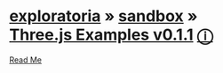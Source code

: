 [exploratoria]( http://exploratoria.github.io/ ) &raquo;  [sandbox]( http://exploratoria.github.io/sandbox ) &raquo;  
[Three.js Examples v0.1.1]( threejs-examples-v-0-1-1.html ) [&#x24D8;]( https://github.com/exploratoria/exploratoria.github.io/tree/master/sandbox )
===

[Read Me]( #../../readme.md )


